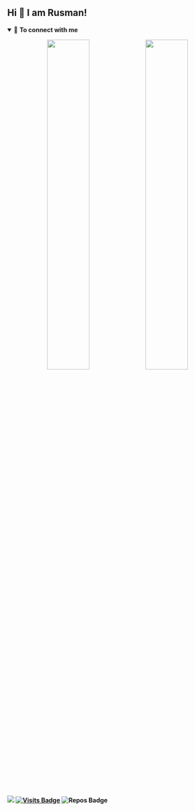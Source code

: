 ## Hi 👋 I am Rusman!

<details open>
<summary>🤝 <b>To connect with me<b></summary>

<p align = "center">
  
<img width="44%" src="https://github-readme-stats.vercel.app/api?username=rtechnos&&show_icons=true&title_color=79ff97&icon_color=63a2ff&text_color=ffffff&bg_color=151515&hide=contribs"/>
<img width="44%" src="https://github-readme-stats.vercel.app/api/top-langs/?username=rtechnos&title_color=79ff97&icon_color=63a2ff&text_color=ffffff&bg_color=151515&hide=css%2Chtml&layout=compact" />

[<img src = "https://img.shields.io/badge/instagram-%23E4405F.svg?&style=for-the-badge&logo=instagram&logoColor=white">](https://www.instagram.com/rusman_toby/)
[![Visits Badge](https://badges.pufler.dev/visits/RTechnoS/RTechnoS?style=for-the-badge&color=blue)](https://github.com/RTechnoS/RTechnoS)
![Repos Badge](https://badges.pufler.dev/repos/RTechnoS?style=for-the-badge&color=red)

</p>

</details>
